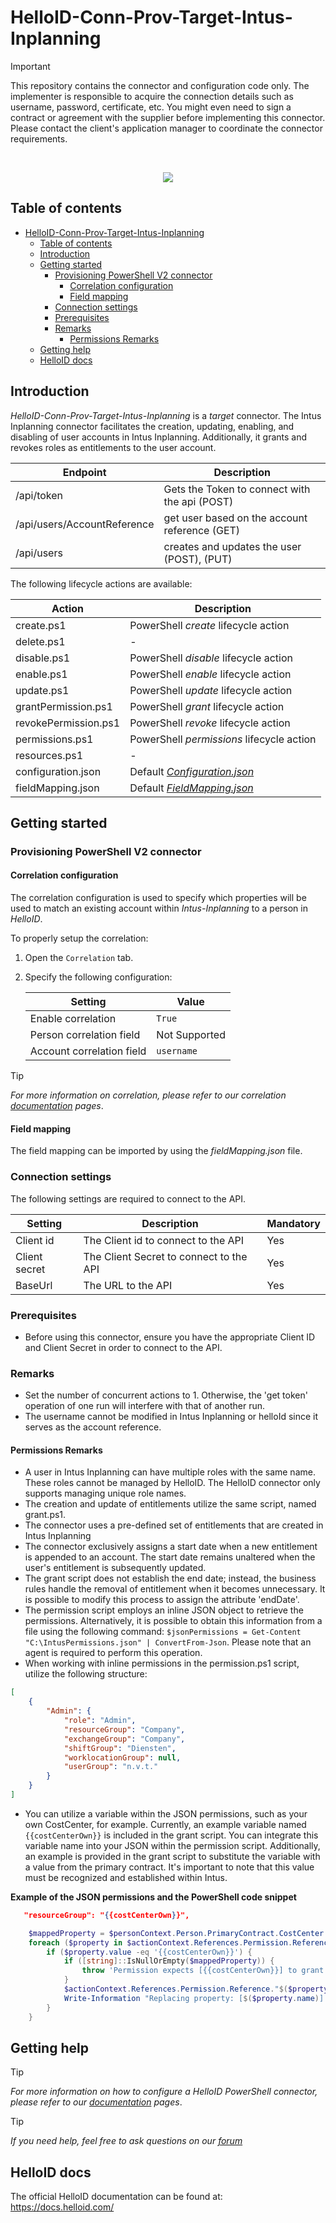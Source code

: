 
# HelloID-Conn-Prov-Target-Intus-Inplanning

> [!IMPORTANT]
> This repository contains the connector and configuration code only. The implementer is responsible to acquire the connection details such as username, password, certificate, etc. You might even need to sign a contract or agreement with the supplier before implementing this connector. Please contact the client's application manager to coordinate the connector requirements.

<br />
<p align="center">
  <img src="https://www.tools4ever.nl/connector-logos/intus-logo.png">
</p>


## Table of contents

- [HelloID-Conn-Prov-Target-Intus-Inplanning](#helloid-conn-prov-target-intus-inplanning)
  - [Table of contents](#table-of-contents)
  - [Introduction](#introduction)
  - [Getting started](#getting-started)
    - [Provisioning PowerShell V2 connector](#provisioning-powershell-v2-connector)
      - [Correlation configuration](#correlation-configuration)
      - [Field mapping](#field-mapping)
    - [Connection settings](#connection-settings)
    - [Prerequisites](#prerequisites)
    - [Remarks](#remarks)
      - [Permissions Remarks](#permissions-remarks)
  - [Getting help](#getting-help)
  - [HelloID docs](#helloid-docs)

## Introduction

_HelloID-Conn-Prov-Target-Intus-Inplanning_ is a _target_ connector. The Intus Inplanning connector facilitates the creation, updating, enabling, and disabling of user accounts in Intus Inplanning. Additionally, it grants and revokes roles as entitlements to the user account.

| Endpoint                                          | Description                                   |
| ------------------------------------------------- | --------------------------------------------- |
| /api/token                                        | Gets the Token to connect with the api (POST) |
| /api/users/AccountReference                       | get user based on the account reference (GET) |
| /api/users                                        | creates and updates the user (POST), (PUT)    |

The following lifecycle actions are available:

| Action                 | Description                                      |
| ---------------------- | ------------------------------------------------ |
| create.ps1             | PowerShell _create_ lifecycle action             |
| delete.ps1             | -     |
| disable.ps1            | PowerShell _disable_ lifecycle action            |
| enable.ps1             | PowerShell _enable_ lifecycle action             |
| update.ps1             | PowerShell _update_ lifecycle action             |
| grantPermission.ps1    | PowerShell _grant_ lifecycle action              | This script is also used for the update in the entitlements
| revokePermission.ps1   | PowerShell _revoke_ lifecycle action             |
| permissions.ps1        | PowerShell _permissions_ lifecycle action        |
| resources.ps1          | -       |
| configuration.json     | Default _[Configuration.json](https://github.com/Tools4everBV/HelloID-Conn-Prov-Target-Intus-Inplanning/blob/main/configuration.json)_ |
| fieldMapping.json      | Default _[FieldMapping.json](https://github.com/Tools4everBV/HelloID-Conn-Prov-Target-Intus-Inplanning/blob/main/fieldMapping.json)_   |

## Getting started

### Provisioning PowerShell V2 connector

#### Correlation configuration

The correlation configuration is used to specify which properties will be used to match an existing account within _Intus-Inplanning_ to a person in _HelloID_.

To properly setup the correlation:

1. Open the `Correlation` tab.

2. Specify the following configuration:

    | Setting                   | Value                             |
    | ------------------------- | --------------------------------- |
    | Enable correlation        | `True`                            |
    | Person correlation field  | Not Supported |
    | Account correlation field | `username`                                |

> [!TIP]
> _For more information on correlation, please refer to our correlation [documentation](https://docs.helloid.com/en/provisioning/target-systems/powershell-v2-target-systems/correlation.html) pages_.

#### Field mapping

The field mapping can be imported by using the _fieldMapping.json_ file.

### Connection settings

The following settings are required to connect to the API.

| Setting       | Description                             | Mandatory   |
| ------------- | --------------------------------------- | ----------- |
| Client id     | The Client id to connect to the API     | Yes         |
| Client secret | The Client Secret to connect to the API | Yes         |
| BaseUrl       | The URL to the API                      | Yes         |

### Prerequisites
 - Before using this connector, ensure you have the appropriate Client ID and Client Secret in order to connect to the API.

### Remarks
- Set the number of concurrent actions to 1. Otherwise, the 'get token' operation of one run will interfere with that of another run.
- The username cannot be modified in Intus Inplanning or helloId since it serves as the account reference.


#### Permissions Remarks
- A user in Intus Inplanning can have multiple roles with the same name. These roles cannot be managed by HelloID. The HelloID connector only supports managing unique role names.
- The creation and update of entitlements utilize the same script, named grant.ps1.
- The connector uses a pre-defined set of entitlements that are created in Intus Inplanning
- The connector exclusively assigns a start date when a new entitlement is appended to an account. The start date remains unaltered when the user's entitlement is subsequently updated.
- The grant script does not establish the end date; instead, the business rules handle the removal of entitlement when it becomes unnecessary. It is possible to modify this process to assign the attribute 'endDate'.
- The permission script employs an inline JSON object to retrieve the permissions. Alternatively, it is possible to obtain this information from a file using the following command: ```$jsonPermissions = Get-Content "C:\IntusPermissions.json" | ConvertFrom-Json```. Please note that an agent is required to perform this operation.
- When working with inline permissions in the permission.ps1 script, utilize the following structure:
```JSON
[
    {
        "Admin": {
            "role": "Admin",
            "resourceGroup": "Company",
            "exchangeGroup": "Company",
            "shiftGroup": "Diensten",
            "worklocationGroup": null,
            "userGroup": "n.v.t."
        }
    }
]
```


- You can utilize a variable within the JSON permissions, such as your own CostCenter, for example. Currently, an example variable named `{{costCenterOwn}}` is included in the grant script. You can integrate this variable name into your JSON within the permission script. Additionally, an example is provided in the grant script to substitute the variable with a value from the primary contract. It's important to note that this value must be recognized and established within Intus.

**Example of the JSON permissions and the PowerShell code snippet**
```JSON
   "resourceGroup": "{{costCenterOwn}}",
```

```PowerShell
    $mappedProperty = $personContext.Person.PrimaryContract.CostCenter.Name
    foreach ($property in $actionContext.References.Permission.Reference.PSObject.Properties) {
        if ($property.value -eq '{{costCenterOwn}}') {
            if ([string]::IsNullOrEmpty($mappedProperty)) {
                throw 'Permission expects [{{costCenterOwn}}] to grant the permission the specified cost center is empty'
            }
            $actionContext.References.Permission.Reference."$($property.name)" = $mappedProperty
            Write-Information "Replacing property: [$($property.name)] value: [{{costCenterOwn}}] with [$($mappedProperty)]"
        }
    }
```

## Getting help

> [!TIP]
> _For more information on how to configure a HelloID PowerShell connector, please refer to our [documentation](https://docs.helloid.com/en/provisioning/target-systems/powershell-v2-target-systems.html) pages_.

> [!TIP]
> _If you need help, feel free to ask questions on our [forum](https://forum.helloid.com/forum/helloid-connectors/provisioning/1481-helloid-conn-prov-target-intus)_

## HelloID docs

The official HelloID documentation can be found at: https://docs.helloid.com/

